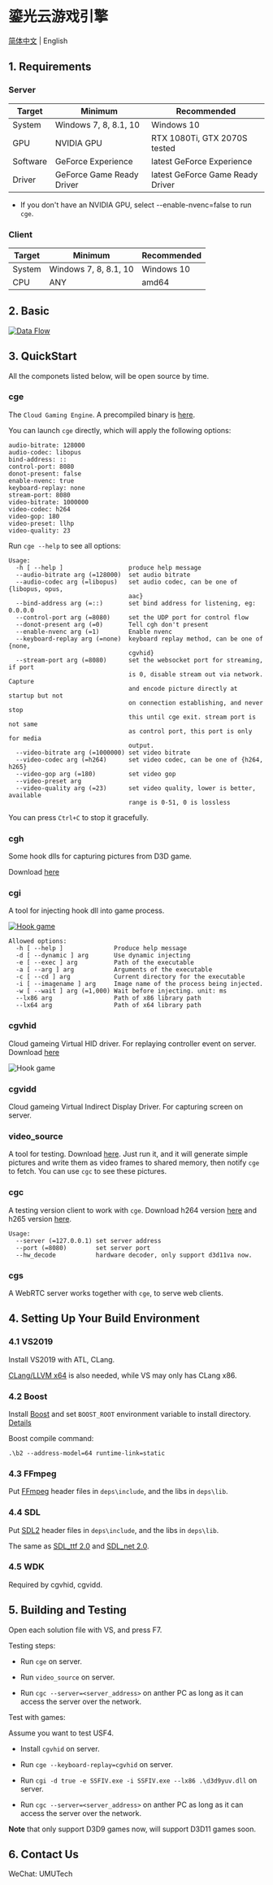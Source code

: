 # 鎏光云游戏引擎

[简体中文](README.zh-CN.md) | English

## 1. Requirements

### Server

| Target | Minimum | Recommended |
| --- | --- | --- |
| System | Windows 7, 8, 8.1, 10 | Windows 10 |
| GPU | NVIDIA GPU | RTX 1080Ti, GTX 2070S tested |
| Software | GeForce Experience | latest GeForce Experience |
| Driver | GeForce Game Ready Driver | latest GeForce Game Ready Driver |

* If you don't have an NVIDIA GPU, select --enable-nvenc=false to run `cge`.

### Client

| Target | Minimum | Recommended |
| --- | --- | --- |
| System | Windows 7, 8, 8.1, 10 | Windows 10 |
| CPU | ANY | amd64 |

## 2. Basic

[![Data Flow](doc/cg.png)](doc/cg.gv)

## 3. QuickStart

All the componets listed below, will be open source by time.

### cge

The `Cloud Gaming Engine`. A precompiled binary is [here](https://ks3-cn-beijing.ksyun.com/liuguang/cge.7z).

You can launch `cge` directly, which will apply the following options:

```
audio-bitrate: 128000
audio-codec: libopus
bind-address: ::
control-port: 8080
donot-present: false
enable-nvenc: true
keyboard-replay: none
stream-port: 8080
video-bitrate: 1000000
video-codec: h264
video-gop: 180
video-preset: llhp
video-quality: 23
```

Run `cge --help` to see all options:

```
Usage:
  -h [ --help ]                  produce help message
  --audio-bitrate arg (=128000)  set audio bitrate
  --audio-codec arg (=libopus)   set audio codec, can be one of {libopus, opus,
                                 aac}
  --bind-address arg (=::)       set bind address for listening, eg: 0.0.0.0
  --control-port arg (=8080)     set the UDP port for control flow
  --donot-present arg (=0)       Tell cgh don't present
  --enable-nvenc arg (=1)        Enable nvenc
  --keyboard-replay arg (=none)  keyboard replay method, can be one of {none,
                                 cgvhid}
  --stream-port arg (=8080)      set the websocket port for streaming, if port
                                 is 0, disable stream out via network. Capture
                                 and encode picture directly at startup but not
                                 on connection establishing, and never stop
                                 this until cge exit. stream port is not same
                                 as control port, this port is only for media
                                 output.
  --video-bitrate arg (=1000000) set video bitrate
  --video-codec arg (=h264)      set video codec, can be one of {h264, h265}
  --video-gop arg (=180)         set video gop
  --video-preset arg
  --video-quality arg (=23)      set video quality, lower is better, available
                                 range is 0-51, 0 is lossless
```

You can press `Ctrl+C` to stop it gracefully.

### cgh

Some hook dlls for capturing pictures from D3D game.

Download [here](https://ks3-cn-beijing.ksyun.com/liuguang/cgh.7z)

### cgi

A tool for injecting hook dll into game process.

[![Hook game](doc/cgi.png)](doc/cgi.gv)

```
Allowed options:
  -h [ --help ]              Produce help message
  -d [ --dynamic ] arg       Use dynamic injecting
  -e [ --exec ] arg          Path of the executable
  -a [ --arg ] arg           Arguments of the executable
  -c [ --cd ] arg            Current directory for the executable
  -i [ --imagename ] arg     Image name of the process being injected.
  -w [ --wait ] arg (=1,000) Wait before injecting. unit: ms
  --lx86 arg                 Path of x86 library path
  --lx64 arg                 Path of x64 library path
```

### cgvhid

Cloud gameing Virtual HID driver. For replaying controller event on server. Download [here](https://ks3-cn-beijing.ksyun.com/liuguang/cgvhid.7z)

![Hook game](doc/cgvhid.png)

### cgvidd

Cloud gameing Virtual Indirect Display Driver. For capturing screen on server.

### video_source

A tool for testing. Download [here](https://ks3-cn-beijing.ksyun.com/liuguang/video_source.7z). Just run it, and it will generate simple pictures and write them as video frames to shared memory, then notify `cge` to fetch. You can use `cgc` to see these pictures.

### cgc

A testing version client to work with `cge`. Download h264 version [here](https://ks3-cn-beijing.ksyun.com/liuguang/cgc.7z) and h265 version [here](https://ks3-cn-beijing.ksyun.com/liuguang/cgc-h265.7z).

```
Usage:
  --server (=127.0.0.1) set server address
  --port (=8080)        set server port
  --hw_decode           hardware decoder, only support d3d11va now.
```

### cgs

A WebRTC server works together with `cge`, to serve web clients.

## 4. Setting Up Your Build Environment

### 4.1 VS2019

Install VS2019 with ATL, CLang.

[CLang/LLVM x64](https://github.com/llvm/llvm-project/releases/download/llvmorg-11.0.0/LLVM-11.0.0-win64.exe) is also needed, while VS may only has CLang x86.

### 4.2 Boost

Install [Boost](https://www.boost.org/) and set `BOOST_ROOT` environment variable to install directory. [Details](https://blog.umu618.com/2020/09/11/umutech-boost-1-installation/)

Boost compile command:

```
.\b2 --address-model=64 runtime-link=static
```

### 4.3 FFmpeg

Put [FFmpeg](https://www.ffmpeg.org/download.html) header files in `deps\include`, and the libs in `deps\lib`.

### 4.4 SDL

Put [SDL2](https://www.libsdl.org/) header files in `deps\include`, and the libs in `deps\lib`.

The same as [SDL_ttf 2.0](https://www.libsdl.org/projects/SDL_ttf/) and [SDL_net 2.0](https://www.libsdl.org/projects/SDL_net/).

### 4.5 WDK

Required by cgvhid, cgvidd.

## 5. Building and Testing

Open each solution file with VS, and press F7.

Testing steps:

- Run `cge` on server.

- Run `video_source` on server.

- Run `cgc --server=<server_address>` on anther PC as long as it can access the server over the network.

Test with games:

Assume you want to test USF4.

- Install `cgvhid` on server.

- Run `cge --keyboard-replay=cgvhid` on server.

- Run `cgi -d true -e SSFIV.exe -i SSFIV.exe --lx86 .\d3d9yuv.dll` on server.

- Run `cgc --server=<server_address>` on anther PC as long as it can access the server over the network.

**Note** that only support D3D9 games now, will support D3D11 games soon.

## 6. Contact Us

WeChat: UMUTech
